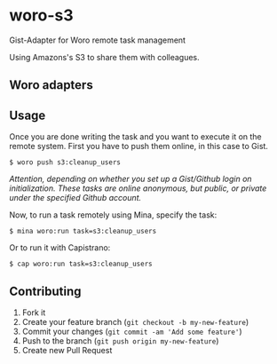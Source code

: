 # woro-s3

Gist-Adapter for Woro remote task management

Using Amazons's S3 to share them with colleagues.

## Woro adapters

## Usage


Once you are done writing the task and you want to execute it on the remote system.
First you have to push them online, in this case to Gist.

```shell
$ woro push s3:cleanup_users
```

_Attention, depending on whether you set up a Gist/Github login on
initialization. These tasks are online anonymous, but public, or
private under the specified Github account._

Now, to run a task remotely using Mina, specify the task:

```shell
$ mina woro:run task=s3:cleanup_users
```

Or to run it with Capistrano:

```shell
$ cap woro:run task=s3:cleanup_users
```

## Contributing

1. Fork it
2. Create your feature branch (`git checkout -b my-new-feature`)
3. Commit your changes (`git commit -am 'Add some feature'`)
4. Push to the branch (`git push origin my-new-feature`)
5. Create new Pull Request
